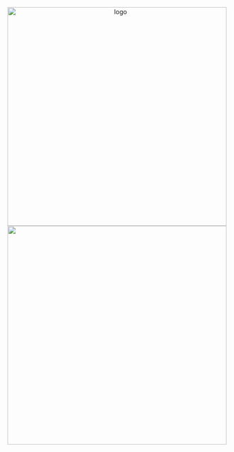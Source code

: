 <p align="center">
  <img width="494" src="https://github-readme-stats.vercel.app/api?username=n0c1337&count_private=true&show_icons=true&hide_title=true" alt="logo">
  <img width="494" src="https://github-readme-stats.vercel.app/api/top-langs?username=n0c1337&layout=compact&hide_border=true&include_all_commits=true&     count_private=true">
</p>
